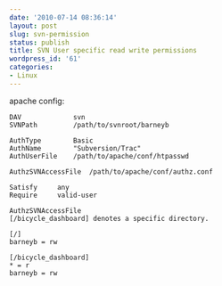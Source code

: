 ```yaml
---
date: '2010-07-14 08:36:14'
layout: post
slug: svn-permission
status: publish
title: SVN User specific read write permissions
wordpress_id: '61'
categories:
- Linux
---
```


apache config:

    DAV             svn
    SVNPath         /path/to/svnroot/barneyb

    AuthType        Basic
    AuthName        "Subversion/Trac"
    AuthUserFile    /path/to/apache/conf/htpasswd

    AuthzSVNAccessFile  /path/to/apache/conf/authz.conf

    Satisfy     any
    Require     valid-user

    AuthzSVNAccessFile
    [/bicycle_dashboard] denotes a specific directory.

    [/]
    barneyb = rw

    [/bicycle_dashboard]
    * = r
    barneyb = rw